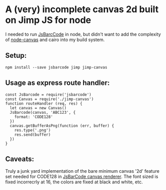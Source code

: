 # A (very) incomplete canvas 2d built on Jimp JS for node

I needed to run [JsBarcCode](http://lindell.me/JsBarcode/) in node, but didn't want to add the complexity
of [node-canvas](https://github.com/Automattic/node-canvas) and cairo into my build system.

## Setup:
```
npm install --save jsbarcode jimp jimp-canvas
```

## Usage as express route handler:
```
const JsBarcode = require('jsbarcode')
const Canvas = require('./jimp-canvas')
function routeHandler (req, res) {
  let canvas = new Canvas()
  JsBarcode(canvas, 'ABC123', {
    format: 'CODE128'
  })
  canvas.getBufferAsPng(function (err, buffer) {
    res.type('.png')
    res.send(buffer)
  })
}
```

## Caveats:
Truly a junk yard implementation of the bare minimum canvas '2d' feature set needed for CODE128 in [JsBarCode canvas renderer](https://github.com/lindell/JsBarcode/blob/master/src/renderers/canvas.js). The font sized is fixed incorrecrly at 16, the colors are fixed at black and white, etc.
